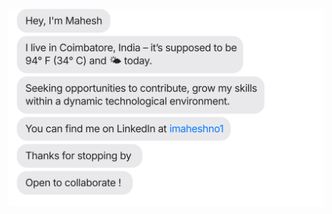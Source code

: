 [![](https://raw.githubusercontent.com/imaheshno1/imaheshno1/main/chat.svg?token=AAABPWFQB3UQVH67GAPKNRLAXLBQG)](https://www.linkedin.com/in/imaheshno1/)
